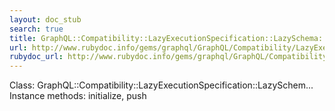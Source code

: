 ```yaml
---
layout: doc_stub
search: true
title: GraphQL::Compatibility::LazyExecutionSpecification::LazySchema::LazyPush
url: http://www.rubydoc.info/gems/graphql/GraphQL/Compatibility/LazyExecutionSpecification/LazySchema/LazyPush
rubydoc_url: http://www.rubydoc.info/gems/graphql/GraphQL/Compatibility/LazyExecutionSpecification/LazySchema/LazyPush
---
```


Class: GraphQL::Compatibility::LazyExecutionSpecification::LazySchem...
Instance methods:
initialize, push

